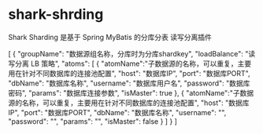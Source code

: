 # shark-shrding
Shark Sharding 是基于 Spring MyBatis 的分库分表 读写分离插件

[
    {
        "groupName": "数据源组名称，分库时为分库shardkey",
        "loadBalance": "读写分离 LB 策略",
        "atoms": [
            {
                "atomName":"子数据源的名称，可以重复，主要用在针对不同数据库的连接池配置",
                "host": "数据库IP",
                "port": "数据库PORT",
                "dbName": "数据库名称",
                "username": "数据库用户名",
                "password": "数据库密码",
                "params": "数据库连接参数",
                "isMaster": true
            },
            {
                "atomName":"子数据源的名称，可以重复，主要用在针对不同数据库的连接池配置",
                "host": "数据库IP",
                "port": "数据库PORT",
                "dbName": "数据库名称",
                "username": "",
                "password": "",
                "params": "",
                "isMaster": false
            }
        ]
    }
]